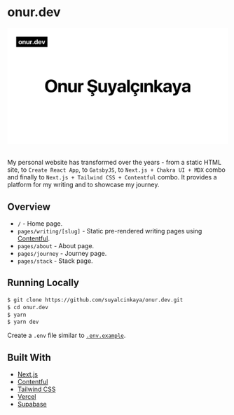 # onur.dev

<img src="onurdev.png" alt="onur.dev og image" />

<br>
<br>

My personal website has transformed over the years - from a static HTML site, to `Create React App`, to `GatsbyJS`, to
`Next.js + Chakra UI + MDX` combo and finally to `Next.js + Tailwind CSS + Contentful` combo. It provides a platform for
my writing and to showcase my journey.

## Overview

- `/` - Home page.
- `pages/writing/[slug]` - Static pre-rendered writing pages using [Contentful](https://www.contentful.com).
- `pages/about` - About page.
- `pages/journey` - Journey page.
- `pages/stack` - Stack page.

## Running Locally

```bash
$ git clone https://github.com/suyalcinkaya/onur.dev.git
$ cd onur.dev
$ yarn
$ yarn dev
```

Create a `.env` file similar to [`.env.example`](https://github.com/suyalcinkaya/onur.dev/blob/master/.env.example).

## Built With

- [Next.js](https://nextjs.org)
- [Contentful](https://www.contentful.com)
- [Tailwind CSS](https://tailwindcss.com)
- [Vercel](https://vercel.com)
- [Supabase](https://supabase.com/)
